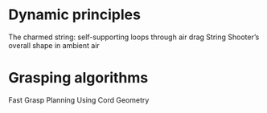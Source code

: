 # Dynamic principles
The charmed string: self-supporting loops through air drag
String Shooter’s overall shape in ambient air

# Grasping algorithms
Fast Grasp Planning Using Cord Geometry